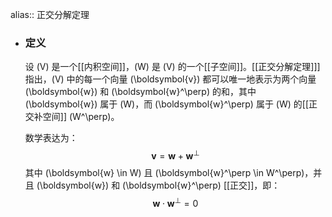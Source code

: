 alias:: 正交分解定理

- ### 定义
  设 \(V\) 是一个[[内积空间]]，\(W\) 是 \(V\) 的一个[[子空间]]。[[正交分解定理]]]指出，\(V\) 中的每一个向量 \(\boldsymbol{v}\) 都可以唯一地表示为两个向量 \(\boldsymbol{w}\) 和 \(\boldsymbol{w}^\perp\) 的和，其中 \(\boldsymbol{w}\) 属于 \(W\)，而 \(\boldsymbol{w}^\perp\) 属于 \(W\) 的[[正交补空间]] \(W^\perp\)。
  
  数学表达为：
  $$ \boldsymbol{v} = \boldsymbol{w} + \boldsymbol{w}^\perp $$
  其中 \(\boldsymbol{w} \in W\) 且 \(\boldsymbol{w}^\perp \in W^\perp\)，并且 \(\boldsymbol{w}\) 和 \(\boldsymbol{w}^\perp\) [[正交]]，即：
  $$ \boldsymbol{w} \cdot \boldsymbol{w}^\perp = 0 $$